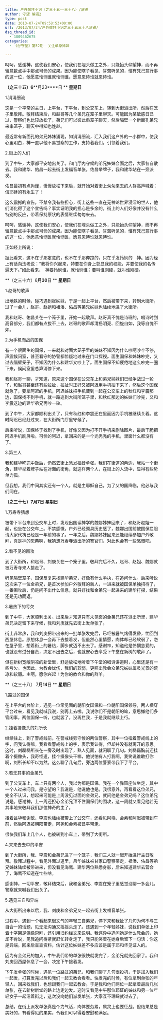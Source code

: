 ```yaml
---
title: 户外敬拜小记（之三十五——三十八）/马锐
author: 守望 编辑2
type: post
date: 2013-07-24T09:58:53+00:00
url: /2013/07/24/户外敬拜小记之三十五三十八马锐/
dsq_thread_id:
  - 1809462675
categories:
  - 《＠守望》第52期——关注单身姊妹

---
```

呵呵，感谢神，这使我们安心，使我们在埋头做工之外，只能抬头仰望神，而不再留意数点手中那点可怜的成果。因为能使瞎子看见、耳聋听见的，惟有凭己意行事的这一位，他愿意怜悯谁就怜悯谁，愿意恩待谁就恩待谁。<!--more-->

<strong class="mceWPmore" title="更多...">（之三十五）6</strong>**月23****日 ** **星期日**

1.涓涓细流

这是一个平常的主日，上平台，下平台，到公交车上，转到大街派出所，然后在笼子里敬拜。敬拜结束后，和赵哥等几个弟兄在笼子里聊天。可能因为某敏感日已过，警察们也比较放松了，弟兄们可以彼此串笼子聊天，然后隔壁一个新面孔弟兄来串笼子，聊天中得知也姓赵。

最近常有新面孔的弟兄姊妹涌现，如涓涓细流，汇入我们这户外的一小群中，使我心里明白，神一直以他不易觉察的工作，支持着我们，引领着我们。

2.街上的人们

到了中午，大家都平安地出关了。和门厅内守候的弟兄姊妹会面之后，大家各自散去。我和建华、佑昌一起去街上发福音单张，佑昌举牌子，我和建华站在一旁派发。

佑昌最初有点拘谨，慢慢放松下来后，就开始对着街上匆匆来去的人群高声喊着：信耶稣的有永生了！

这么震撼的宣告，不禁令我有些担心，街上这些一直在无神论世界浸淫的世人，他们消化得了这个宣告吗？事实证明我的担心是多余的，街上的人们好像并没有什么特别的反应，带着保持原状的表情继续匆匆来去。

呵呵，感谢神，这使我们安心，使我们在埋头做工之外，只能抬头仰望神，而不再留意数点手中那点可怜的成果。因为能使瞎子看见、耳聋听见的，惟有凭己意行事的这一位，他愿意怜悯谁就怜悯谁，愿意恩待谁就恩待谁。

正如经上所说：

据此看来，这不在乎那定意的，也不在乎那奔跑的，只在乎发怜悯的　神。因为经上有话向法老说：“我将你兴起来，特要在你身上彰显我的权能，并要使我的名传遍天下。”如此看来，　神要怜悯谁，就怜悯谁；要叫谁刚硬，就叫谁刚硬。

**（之三十六）6****月30****日 ** **星期日**

1.赵哥的歌声

出地铁的时候，碰巧遇到崔姊妹，于是一起上平台，然后被带下来，转到大街所。过了一会儿，赵哥、赵姐和祖潘、佑昌等弟兄姊妹也陆续地进了大街所。

我和赵哥、佑昌关在一个笼子里，开始一起敬拜。赵哥真不愧是诗班的，唱诗时到高音部分，我们都有点拔不上去，赵哥的歌声却清扬明亮、回旋自如，我等自愧不如。

2.为手机而战的国保

有一个很面生的国保，一来就和对面大笼子里的姊妹不知因为什么吵啊吵个不停，声震候问室，甚至看守的协警都惊疑地过来在门口探视。面生国保和姊妹吵完，又过去隔壁笼子，不知因为什么和建华又吵上了。面生国保不知疲倦地这么吵完一圈下来，候问室里总算消停下来。

我和赵哥一聊，才知道，原来这个国保在公交车上和弟兄姊妹们已经争战过一轮了，和赵哥甚至还有些拉扯，拉扯时正好又被阿迟用手机拍下来了，然后这个国保就急了，要拿阿迟的手机，阿迟姊妹把手机藏到一起在公交车上的秋红和李震那边，国保找不到手机，就一路追到大街所笼子里，和秋红那边的姊妹们吵完，又和李震这边的建华弟兄再吵一轮。

到了中午，大家都顺利出关了，只有秋红和李震还在里面因为手机被继续关着。这时阿迟已经赶过来，在大街所门厅里守候了。

后来听说，国保终于找到了手机，好像又因为打不开手机来删除图片，最后干脆把阿迟手机刷屏啦。可怜的阿迟，拿回来的是一个光秃秃的手机，里面什么都没有了。

3.第三人

我和建华吃完中饭后，仍然去街上派发福音单张。我们在街道的两边，我站一个街角，建华举着牌子站在对面的街角，就这样两个人，在街上的人流中，显得有些势单力孤。

但我想，我们中间其实还有一个人，就是主耶稣自己，为了父的国降临，他必与我们同在。

**（之三十七）7****月7****日** **星期日**

1.万寿寺猜想

被带下平台来到公交车上时，发现出国读神学的魏娜姊妹回来了，和赵哥赵姐一起，也坐在公交车上。不禁感慨，户外已经颇具历史感了，魏娜出国前被国保拦阻请大家代祷已经是一年前的事了。一年之后，魏娜姊妹回来还能继续参加户外敬拜，真是神的恩典啊，我猜想万寿寺派出所的警官们，对此也会有一些感慨吧。

2.看不见的围攻

到了大街所，和赵哥、刘庚关在一个笼子里，敬拜完后不久，赵哥、赵姐、魏娜就被万寿寺来人接走了。

听见隔壁笼子，国保反复来找建华弟兄，好像有什么争执，在追问什么。后来听说这次来了一位金弟兄，是首次参加户外敬拜的新人，一进来就被国保单独招待了，一番围攻后，仍是问不出什么信息，就只好找和金弟兄一起进来的建华打探，结果还是无功而返。

3.暑热下的亏欠

到了中午，大家顺利出关。出来后才知道只有未见面的金弟兄还在派出所里，建华弟兄决定留下来守候，我和刘庚就先去街上发单张了。

街上非常热，我和刘庚把带出来的一批单张发完后，已经被暑气烤得发昏，忙回到西屋休息。原想休息一会再下去接着发，但虽然心里情愿，肉体却已经软弱了，恋在屋子里，想着街上的暑热，脚步就迈不出去了。感谢神，知道他是怜悯慈爱的，也就没有过分自责，决定不出去之后，也就安心去享受下午堂在新树的敬拜了。

但在新树宽敞阴凉的新堂里，舒适放松地听着下午堂的唱诗讲道时，心里还是有一些亏欠。也因此，为教会忧伤，我们的软弱，更照出教会众弟兄姊妹属灵光景的荒凉和软弱。主啊，愿你兴起！为你的教会和你的群羊。

**（之三十八） 7****月14****日 ** **星期日**

1.路过的国保

在上平台的台阶上，遇见一位常见面的朝阳女国保和一位朝阳国保领导，两人横穿平台过来，看见我就喊我说，别再上去啦。我说你们不是朝阳的嘛，意思嫌他们多管闲事，两位国保一听，也就罢了，没再拦我，于是我就继续上行。

2.挂着摄像头的刘所长

继续往上，到了警戒线前，在警戒线旁守候的两位警察，其中一位指着警戒线上的字，问我认得嘛。我看看警戒线上的字，表示我认得，但却并没有就离开的意思。这时，刘磊磊所长在一旁及时出现了，熟人见面，就闲聊了几句。刘磊磊胸前还挂着个摄像头，我奇怪道，挂个摄像头干嘛，他说怕有人打我啊，我笑说谁敢打你啊，刘所长却不以为然。这么聊了几句后，旁边两位警察带我下了平台。

3.若无其事的金弟兄

到了公交车上，车上只有两个人，我以为都是国保。我在一个靠窗座位坐定，其中一个人过来问我，是守望的？我说是，他说他也是。我很意外，再看看这位弟兄，完全不认识，想起来可能是上周没见过面的金弟兄，就问他是金弟兄吗？这位弟兄说是。感谢神，上一周还担心金弟兄顶不住国保们的围攻，这一周就又看见他若无其事地来敬拜我们那位神奇的主了。

接着吕华和谢敏、李震也陆续被带上了公交车，还看见阿峣、会素和阿迟被带到车前，然后阿迟被朝阳带走，阿尧和会素被昌平带走。

很快我们车上几个人，也被转到小车上，带到了大街所。

4.来来去去中的平安

到了大街所，我、李震和金弟兄进了一个笼子，我们三人就一起开始进行主日敬拜。敬拜过程中，看见外面过道里，吕华姊妹被甘家口警察带走，祖潘、佑昌等弟兄姊妹陆续被带进来，但没看见海鹰、建华两位熟悉身影，后来知道建华去营会了，海鹰不知道在忙些啥。

感谢神，一切平安，敬拜结束后，我和金弟兄、李震在笼子里感觉没聊一多会儿，警察就来喊我们出关了。

5.遇见三自和异端

从大街所出来以后，我、刘庚和金弟兄又一起去街上发福音单张。

过程中，遇到一个看起来很文气的年轻三自弟兄，停下来和我扯了几句为何不与三自合一的话题，见无法沟通又摇摇头走了。还遇到一个年轻姊妹，说我们单张上印着十字架是偶像崇拜，还引用旧约经文来说明。我诧异中追问她是什么教会的，她却不肯说，见我追问得紧就赶忙转身走了，我只能笑着在她身后留下一句话：你这是异端。回来后查查资料，估计这位姊妹差不多应该是属于耶和华见证人的。

因为有金弟兄的加入，中午我们带的单张很快就发完了，金弟兄就先回家了。我和刘庚回西屋休息了一会，决定下午接着发。

下午发单张的时候，遇见一位路过的弟兄，和我们聊了几句很投机，于是加入我们一起发，打算发完以后和我们一起去教会看看。快发完的时候，有位拿到单张的年轻人，回来找我们，也想跟我们一起去教会。于是我和他们两位一起拿着最后几张单张，在去新树新堂的路上边走边发。这时又看见中午那位耶证的姊妹和另一位年轻女子一起沿着街走，这次没向她们派发单张，大家互不理睬就过去了。

总结，在街上派发单张真是个力气活，肉体要劳累，属灵上也要征战。但结果总是美好的，有看得见的果实，令我们可以得着安慰和满足。

&nbsp;